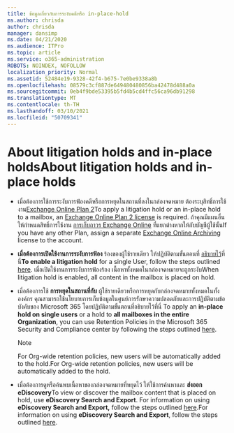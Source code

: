```yaml
---
title: ข้อมูลเกี่ยวกับการระงับคดีหรือ in-place-hold
ms.author: chrisda
author: chrisda
manager: dansimp
ms.date: 04/21/2020
ms.audience: ITPro
ms.topic: article
ms.service: o365-administration
ROBOTS: NOINDEX, NOFOLLOW
localization_priority: Normal
ms.assetid: 52484e19-9328-42f4-b675-7e0be9338a8b
ms.openlocfilehash: 08579c3cf887de649480480856ba42478d488a0a
ms.sourcegitcommit: 0eb4f9bde53395b5fd4b5cd4ffc56ca96db91298
ms.translationtype: MT
ms.contentlocale: th-TH
ms.lasthandoff: 03/10/2021
ms.locfileid: "50709341"
---
```

# <a name="about-litigation-holds-and-in-place-holds"></a><span data-ttu-id="d0362-102">About litigation holds and in-place holds</span><span class="sxs-lookup"><span data-stu-id="d0362-102">About litigation holds and in-place holds</span></span>

- <span data-ttu-id="d0362-103">เมื่อต้องการใช้การระงับการฟ้องคดีหรือการหยุดในสถานที่ลงในกล่องจดหมาย ต้องระบุสิทธิ์การใช้งาน[Exchange Online Plan 2](https://docs.microsoft.com/office365/servicedescriptions/office-365-platform-service-description/office-365-plan-options)</span><span class="sxs-lookup"><span data-stu-id="d0362-103">To apply a litigation hold or an in-place hold to a mailbox, an [Exchange Online Plan 2 license](https://docs.microsoft.com/office365/servicedescriptions/office-365-platform-service-description/office-365-plan-options) is required.</span></span> <span data-ttu-id="d0362-104">ถ้าคุณมีแผนอื่น ให้กําหนดสิทธิ์การใช้งาน [การเก็บถาวร Exchange Online](https://docs.microsoft.com/office365/servicedescriptions/exchange-online-archiving-service-description/exchange-online-archiving-service-description) ที่แยกต่างหากให้กับบัญชีผู้ใช้นั้น</span><span class="sxs-lookup"><span data-stu-id="d0362-104">If you have any other Plan, assign a separate [Exchange Online Archiving](https://docs.microsoft.com/office365/servicedescriptions/exchange-online-archiving-service-description/exchange-online-archiving-service-description) license to the account.</span></span> 
    
- <span data-ttu-id="d0362-105">**เมื่อต้องการเปิดใช้งานการระงับการฟ้อง** ร้องของผู้ใช้รายเดียว ให้ปฏิบัติตามขั้นตอนที่ [อธิบายไว้](https://docs.microsoft.com/microsoft-365/compliance/create-a-litigation-hold?view=o365-worldwide#place-a-mailbox-on-litigation-hold)ที่นี่</span><span class="sxs-lookup"><span data-stu-id="d0362-105">**To enable a litigation hold** for a single User, follow the steps outlined [here](https://docs.microsoft.com/microsoft-365/compliance/create-a-litigation-hold?view=o365-worldwide#place-a-mailbox-on-litigation-hold).</span></span> <span data-ttu-id="d0362-106">เมื่อเปิดใช้งานการระงับการฟ้องร้อง เนื้อหาทั้งหมดในกล่องจดหมายจะถูกระงับ</span><span class="sxs-lookup"><span data-stu-id="d0362-106">When litigation hold is enabled, all content in the mailbox is placed on hold.</span></span>
    
- <span data-ttu-id="d0362-107">เมื่อต้องการใช้ **การหยุดในสถานที่กับ** ผู้ใช้รายเดียวหรือการหยุดกับกล่องจดหมายทั้งหมดในทั้งองค์กร คุณสามารถใช้นโยบายการเก็บข้อมูลในศูนย์การรักษาความปลอดภัยและการปฏิบัติตามข้อบังคับของ Microsoft 365 โดยปฏิบัติตามขั้นตอนที่อธิบายไว้ที่นี่ [](https://docs.microsoft.com/microsoft-365/compliance/retention-policies)</span><span class="sxs-lookup"><span data-stu-id="d0362-107">To apply an **in-place hold on single users** or a hold to **all mailboxes in the entire Organization**, you can use Retention Policies in the Microsoft 365 Security and Compliance center by following the steps outlined [here](https://docs.microsoft.com/microsoft-365/compliance/retention-policies).</span></span>
    
    > [!NOTE]
    > <span data-ttu-id="d0362-108">For Org-wide retention policies, new users will be automatically added to the hold.</span><span class="sxs-lookup"><span data-stu-id="d0362-108">For Org-wide retention policies, new users will be automatically added to the hold.</span></span> 
  
- <span data-ttu-id="d0362-109">เมื่อต้องการดูหรือค้นพบเนื้อหาของกล่องจดหมายที่หยุดไว้ ให้ใช้การค้นหาและ **ส่งออก eDiscovery**</span><span class="sxs-lookup"><span data-stu-id="d0362-109">To view or discover the mailbox content that is placed on hold, use **eDiscovery Search and Export**.</span></span> <span data-ttu-id="d0362-110">For information on using **eDiscovery Search and Export,** follow the steps outlined [here](https://docs.microsoft.com/microsoft-365/compliance/export-search-results).</span><span class="sxs-lookup"><span data-stu-id="d0362-110">For information on using **eDiscovery Search and Export**, follow the steps outlined [here](https://docs.microsoft.com/microsoft-365/compliance/export-search-results).</span></span>
    

